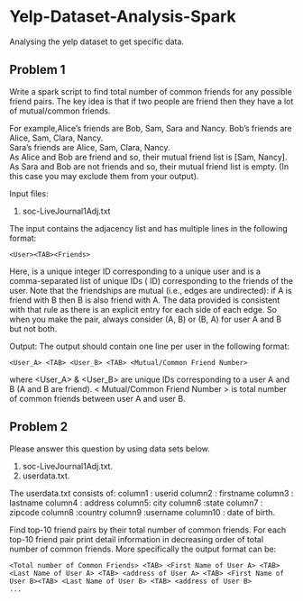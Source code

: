 # Yelp-Dataset-Analysis-Spark
Analysing the yelp dataset to get specific data.

## Problem 1
Write a spark script to find total number of common friends for any possible friend pairs. The key idea is that if two people are friend then they have a lot of mutual/common friends.

For example,Alice’s friends are Bob, Sam, Sara and Nancy.
Bob’s friends are Alice, Sam, Clara, Nancy.  
Sara’s friends are Alice, Sam, Clara, Nancy.  
As Alice and Bob are friend and so, their mutual friend list is [Sam, Nancy].  
As Sara and Bob are not friends and so, their mutual friend list is empty. (In this case you may exclude them from your output).

Input files:
1. soc-LiveJournal1Adj.txt

The input contains the adjacency list and has multiple lines in the following format: 
```
<User><TAB><Friends>
```
Here, <User> is a unique integer ID corresponding to a unique user and <Friends> is a comma-separated list of unique IDs (<User> ID) corresponding to the friends of the user. Note that the friendships are mutual (i.e., edges are undirected): if A is friend with B then B is also friend with A. The data provided is consistent with that rule as there is an explicit entry for each side of each edge. So when you make the pair, always consider (A, B) or (B, A) for user A and B but not both.

Output: The output should contain one line per user in the following format:
```
<User_A> <TAB> <User_B> <TAB> <Mutual/Common Friend Number>
``` 
where <User_A> & <User_B> are unique IDs corresponding to a user A and B (A and B are friend). < Mutual/Common Friend Number > is total number of common friends between user A and user B.

## Problem 2
Please answer this question by using data sets below.  
1. soc-LiveJournal1Adj.txt. 
2. userdata.txt. 

The userdata.txt consists of: 
column1 : userid 
column2 : firstname 
column3 : lastname 
column4 : address 
column5: city 
column6 :state
column7 : zipcode 
column8 :country 
column9 :username 
column10 : date of birth.

Find top-10 friend pairs by their total number of common friends. For each top-10 friend pair print detail information in decreasing order of total number of common friends. More specifically the output format can be:
```
<Total number of Common Friends> <TAB> <First Name of User A> <TAB> <Last Name of User A> <TAB> <address of User A> <TAB> <First Name of User B><TAB> <Last Name of User B> <TAB> <address of User B>
...
```

